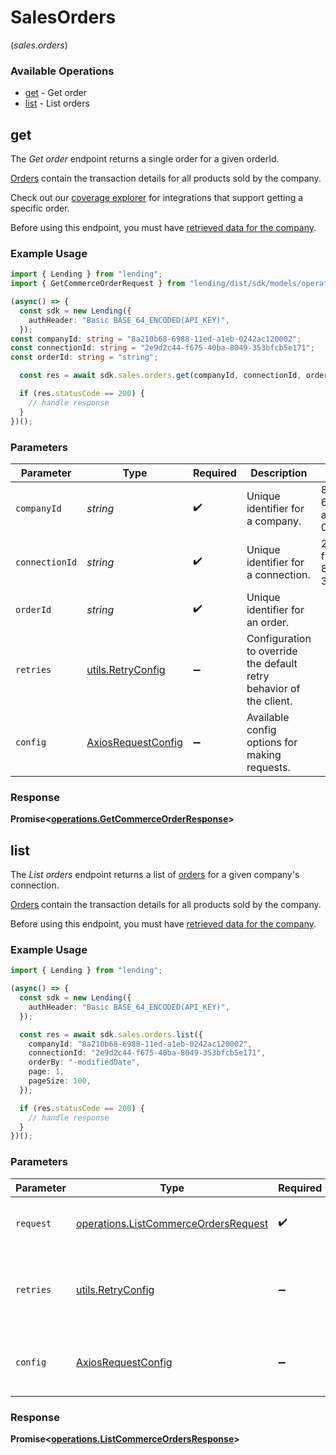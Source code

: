 # SalesOrders
(*sales.orders*)

### Available Operations

* [get](#get) - Get order
* [list](#list) - List orders

## get

The *Get order* endpoint returns a single order for a given orderId.

[Orders](https://docs.codat.io/lending-api#/schemas/Order) contain the transaction details for all products sold by the company.

Check out our [coverage explorer](https://knowledge.codat.io/supported-features/commerce?view=tab-by-data-type&dataType=commerce-orders) for integrations that support getting a specific order.

Before using this endpoint, you must have [retrieved data for the company](https://docs.codat.io/lending-api#/operations/refresh-company-data).


### Example Usage

```typescript
import { Lending } from "lending";
import { GetCommerceOrderRequest } from "lending/dist/sdk/models/operations";

(async() => {
  const sdk = new Lending({
    authHeader: "Basic BASE_64_ENCODED(API_KEY)",
  });
const companyId: string = "8a210b68-6988-11ed-a1eb-0242ac120002";
const connectionId: string = "2e9d2c44-f675-40ba-8049-353bfcb5e171";
const orderId: string = "string";

  const res = await sdk.sales.orders.get(companyId, connectionId, orderId);

  if (res.statusCode == 200) {
    // handle response
  }
})();
```

### Parameters

| Parameter                                                           | Type                                                                | Required                                                            | Description                                                         | Example                                                             |
| ------------------------------------------------------------------- | ------------------------------------------------------------------- | ------------------------------------------------------------------- | ------------------------------------------------------------------- | ------------------------------------------------------------------- |
| `companyId`                                                         | *string*                                                            | :heavy_check_mark:                                                  | Unique identifier for a company.                                    | 8a210b68-6988-11ed-a1eb-0242ac120002                                |
| `connectionId`                                                      | *string*                                                            | :heavy_check_mark:                                                  | Unique identifier for a connection.                                 | 2e9d2c44-f675-40ba-8049-353bfcb5e171                                |
| `orderId`                                                           | *string*                                                            | :heavy_check_mark:                                                  | Unique identifier for an order.                                     |                                                                     |
| `retries`                                                           | [utils.RetryConfig](../../models/utils/retryconfig.md)              | :heavy_minus_sign:                                                  | Configuration to override the default retry behavior of the client. |                                                                     |
| `config`                                                            | [AxiosRequestConfig](https://axios-http.com/docs/req_config)        | :heavy_minus_sign:                                                  | Available config options for making requests.                       |                                                                     |


### Response

**Promise<[operations.GetCommerceOrderResponse](../../models/operations/getcommerceorderresponse.md)>**


## list

The *List orders* endpoint returns a list of [orders](https://docs.codat.io/lending-api#/schemas/Order) for a given company's connection.

[Orders](https://docs.codat.io/lending-api#/schemas/Order) contain the transaction details for all products sold by the company.

Before using this endpoint, you must have [retrieved data for the company](https://docs.codat.io/lending-api#/operations/refresh-company-data).
    

### Example Usage

```typescript
import { Lending } from "lending";

(async() => {
  const sdk = new Lending({
    authHeader: "Basic BASE_64_ENCODED(API_KEY)",
  });

  const res = await sdk.sales.orders.list({
    companyId: "8a210b68-6988-11ed-a1eb-0242ac120002",
    connectionId: "2e9d2c44-f675-40ba-8049-353bfcb5e171",
    orderBy: "-modifiedDate",
    page: 1,
    pageSize: 100,
  });

  if (res.statusCode == 200) {
    // handle response
  }
})();
```

### Parameters

| Parameter                                                                                    | Type                                                                                         | Required                                                                                     | Description                                                                                  |
| -------------------------------------------------------------------------------------------- | -------------------------------------------------------------------------------------------- | -------------------------------------------------------------------------------------------- | -------------------------------------------------------------------------------------------- |
| `request`                                                                                    | [operations.ListCommerceOrdersRequest](../../models/operations/listcommerceordersrequest.md) | :heavy_check_mark:                                                                           | The request object to use for the request.                                                   |
| `retries`                                                                                    | [utils.RetryConfig](../../models/utils/retryconfig.md)                                       | :heavy_minus_sign:                                                                           | Configuration to override the default retry behavior of the client.                          |
| `config`                                                                                     | [AxiosRequestConfig](https://axios-http.com/docs/req_config)                                 | :heavy_minus_sign:                                                                           | Available config options for making requests.                                                |


### Response

**Promise<[operations.ListCommerceOrdersResponse](../../models/operations/listcommerceordersresponse.md)>**

